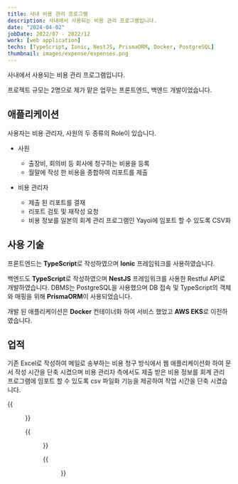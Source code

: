 ```yaml
---
title: 사내 비용 관리 프로그램
description: 사내에서 사용되는 비용 관리 프로그램입니다.
date: "2024-04-02"
jobDate: 2022/07 - 2022/12
work: [web application]
techs: [TypeScript, Ionic, NestJS, PrismaORM, Docker, PostgreSQL]
thumbnail: images/expense/expenses.png
---
```


사내에서 사용되는 비용 관리 프로그램입니다.

프로젝트 규모는 2명으로 제가 맡은 업무는 프론트엔드, 백엔드 개발이었습니다.

## 애플리케이션
사용자는 비용 관리자, 사원의 두 종류의 Role이 있습니다.
  - 사원

    - 출장비, 회의비 등 회사에 청구하는 비용을 등록
    - 월말에 작성 한 비용을 종합하여 리포트를 제출

  - 비용 관리자

    - 제출 된 리포트를 결재
    - 리포트 검토 및 재작성 요청
    - 비용 정보를 일본의 회계 관리 프로그램인 Yayoi에 임포트 할 수 있도록 CSV화

## 사용 기술
프론트엔드는 **TypeScript**로 작성하였으며 **Ionic** 프레임워크를 사용하였습니다.

백엔드도 **TypeScript**로 작성하였으며 **NestJS** 프레임워크를 사용한 Restful API로 개발하였습니다. DBMS는 PostgreSQL을 사용했으며 DB 접속 및 TypeScript의 객체와 매핑을 위해 **PrismaORM**이 사용되었습니다.

개발 된 애플리케이션은 **Docker** 컨테이너화 하여 서비스 했었고 **AWS EKS**로 이전하였습니다.

## 업적
기존 Excel로 작성하여 메일로 송부하는 비용 청구 방식에서 웹 애플리케이션화 하여 문서 작성 시간을 단축 시켰으며 비용 관리자 측에서도 제출 받은 비용 정보를 회계 관리 프로그램에 임포트 할 수 있도록 csv 파일화 기능을 제공하여 작업 시간을 단축 시켰습니다.


{{<figure src="/portfolio/images/expense/login.png" caption="로그인 화면">}}

{{<figure src="/portfolio/images/expense/expenses.png" caption="비용 화면">}}

{{<figure src="/portfolio/images/expense/reports.png" caption="리포트 화면">}}